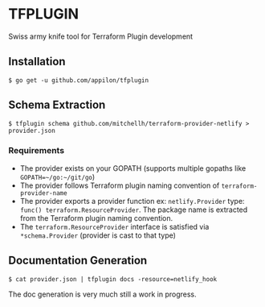 # TFPLUGIN
Swiss army knife tool for Terraform Plugin development

## Installation
```
$ go get -u github.com/appilon/tfplugin
```

## Schema Extraction
```
$ tfplugin schema github.com/mitchellh/terraform-provider-netlify > provider.json
```

### Requirements
* The provider exists on your GOPATH (supports multiple gopaths like `GOPATH=~/go:~/git/go`)
* The provider follows Terraform plugin naming convention of `terraform-provider-name`
* The provider exports a provider function ex: `netlify.Provider` type: `func() terraform.ResourceProvider`. The package name is extracted from the Terraform plugin naming convention.
* The `terraform.ResourceProvider` interface is satisfied via `*schema.Provider` (provider is cast to that type)

## Documentation Generation
```
$ cat provider.json | tfplugin docs -resource=netlify_hook
```

The doc generation is very much still a work in progress.
